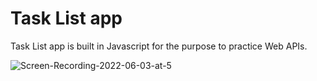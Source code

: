 # Task List app 

Task List app is built in Javascript for the purpose to practice Web APIs.

![Screen-Recording-2022-06-03-at-5](https://user-images.githubusercontent.com/65494027/172244868-333cd522-46ad-46ad-84c0-f30dfa7e3ddc.gif)
